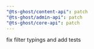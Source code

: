 ```yaml
---
"@ts-ghost/content-api": patch
"@ts-ghost/admin-api": patch
"@ts-ghost/core-api": patch
---
```


fix filter typings and add tests
